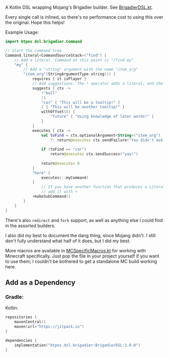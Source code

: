 
A Kotlin DSL wrapping Mojang's Brigadier builder.  See [BrigadierDSL.kt](src/main/kotlin/BrigadierDSL.kt).

Every single call is inlined, so there's no performance cost to using this over the original.  Hope this helps!

Example Usage:
```kotlin
import btpos.dsl.brigadier.Command

// Start the command tree
Command.literal<CommandSourceStack>("find") {
    // Add a literal. Command at this point is "/find my"
    "my" {
        // Add a "string" argument with the name "item_arg"
        "item_arg"(StringArgumentType.string()) {
            requires { it.isPlayer }
            // Add suggestions. The ! operator adds a literal, and the invoke adds a literal with a tooltip.
            suggests { ctx ->
                !"ball"
                !1
                "car" { "This will be a tooltip!" }
                2 { "This will be another tooltip!" }
                withOffset(5) {
                    "future" { "Using knowledge of later words!" }
                }
            }
            executes { ctx ->
                val toFind = ctx.optionalArgument<String>("item_arg")
                    ?: return@executes ctx.sendFailure("You didn't ask for an item!")
                
                if (toFind == "car")
                    return@executes ctx.sendSuccess("yay!")
                
                return@executes 0
            }
            "here" {
                executes(::myCommand)
            } 
		        // If you have another function that produces a LiteralArgumentBuilder or a previously-compiled CommandNode, 
		        // add it with +
            +makeSubCommand()
        }
    }
}
 ```

There's also `redirect` and `fork` support, as well as anything else I could find in the assorted builders.

I also did my best to document the dang thing, since Mojang didn't.  I still don't fully understand what half of it does, but I did my best.

More macros are available in [MCSpecificMacros.kt](MCSpecificMacros.kt) for working with Minecraft specifically.  Just pop the file in your project yourself if you want to use them; I couldn't be bothered to get a standalone MC build working here.

## Add as a Dependency

### Gradle:

Kotlin:
```kotlin
repositories {
    mavenCentral()
    maven(url="https://jitpack.io")
}

dependencies {
    implementation("btpos.dsl.brigadier:BrigadierDSL:1.0.0")
}
```